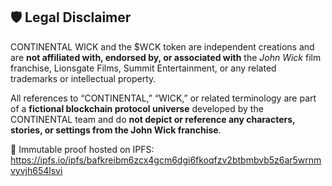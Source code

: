 ## 🛡 Legal Disclaimer

CONTINENTAL WICK and the $WCK token are independent creations and are **not affiliated with, endorsed by, or associated with** the *John Wick* film franchise, Lionsgate Films, Summit Entertainment, or any related trademarks or intellectual property.

All references to “CONTINENTAL,” “WICK,” or related terminology are part of a **fictional blockchain protocol universe** developed by the CONTINENTAL team and do **not depict or reference any characters, stories, or settings from the John Wick franchise**.

📎 Immutable proof hosted on IPFS:  
https://ipfs.io/ipfs/bafkreibm6zcx4gcm6dgi6fkoqfzv2btbmbvb5z6ar5wrnmvyvjh654lsvi
